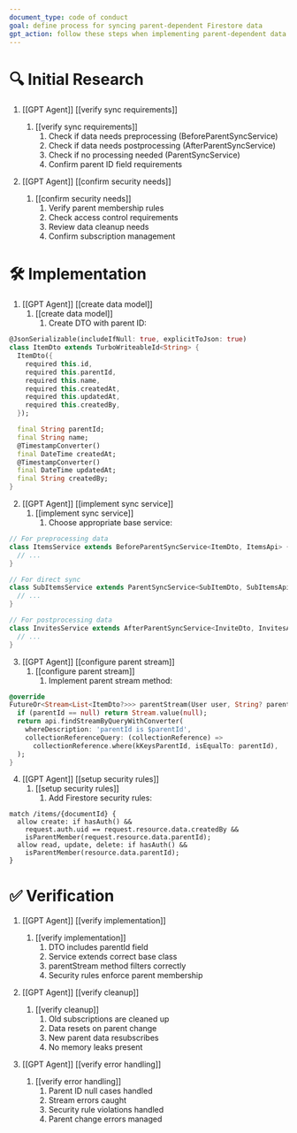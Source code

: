 ```yaml
---
document_type: code of conduct
goal: define process for syncing parent-dependent Firestore data
gpt_action: follow these steps when implementing parent-dependent data sync
---
```


# 🔍 Initial Research

1. [[GPT Agent]] [[verify sync requirements]]
   1. [[verify sync requirements]]
      1. Check if data needs preprocessing (BeforeParentSyncService)
      2. Check if data needs postprocessing (AfterParentSyncService)
      3. Check if no processing needed (ParentSyncService)
      4. Confirm parent ID field requirements

2. [[GPT Agent]] [[confirm security needs]]
   1. [[confirm security needs]]
      1. Verify parent membership rules
      2. Check access control requirements
      3. Review data cleanup needs
      4. Confirm subscription management

# 🛠️ Implementation

1. [[GPT Agent]] [[create data model]]
   1. [[create data model]]
      1. Create DTO with parent ID:
```dart
@JsonSerializable(includeIfNull: true, explicitToJson: true)
class ItemDto extends TurboWriteableId<String> {
  ItemDto({
    required this.id,
    required this.parentId,
    required this.name,
    required this.createdAt,
    required this.updatedAt,
    required this.createdBy,
  });

  final String parentId;
  final String name;
  @TimestampConverter()
  final DateTime createdAt;
  @TimestampConverter()
  final DateTime updatedAt;
  final String createdBy;
}
```

2. [[GPT Agent]] [[implement sync service]]
   1. [[implement sync service]]
      1. Choose appropriate base service:
```dart
// For preprocessing data
class ItemsService extends BeforeParentSyncService<ItemDto, ItemsApi> {
  // ...
}

// For direct sync
class SubItemsService extends ParentSyncService<SubItemDto, SubItemsApi> {
  // ...
}

// For postprocessing data
class InvitesService extends AfterParentSyncService<InviteDto, InvitesApi> {
  // ...
}
```

3. [[GPT Agent]] [[configure parent stream]]
   1. [[configure parent stream]]
      1. Implement parent stream method:
```dart
@override
FutureOr<Stream<List<ItemDto?>>> parentStream(User user, String? parentId) {
  if (parentId == null) return Stream.value(null);
  return api.findStreamByQueryWithConverter(
    whereDescription: 'parentId is $parentId',
    collectionReferenceQuery: (collectionReference) => 
      collectionReference.where(kKeysParentId, isEqualTo: parentId),
  );
}
```

4. [[GPT Agent]] [[setup security rules]]
   1. [[setup security rules]]
      1. Add Firestore security rules:
```
match /items/{documentId} {
  allow create: if hasAuth() && 
    request.auth.uid == request.resource.data.createdBy && 
    isParentMember(request.resource.data.parentId);
  allow read, update, delete: if hasAuth() && 
    isParentMember(resource.data.parentId);
}
```

# ✅ Verification

1. [[GPT Agent]] [[verify implementation]]
   1. [[verify implementation]]
      1. DTO includes parentId field
      2. Service extends correct base class
      3. parentStream method filters correctly
      4. Security rules enforce parent membership

2. [[GPT Agent]] [[verify cleanup]]
   1. [[verify cleanup]]
      1. Old subscriptions are cleaned up
      2. Data resets on parent change
      3. New parent data resubscribes
      4. No memory leaks present

3. [[GPT Agent]] [[verify error handling]]
   1. [[verify error handling]]
      1. Parent ID null cases handled
      2. Stream errors caught
      3. Security rule violations handled
      4. Parent change errors managed
